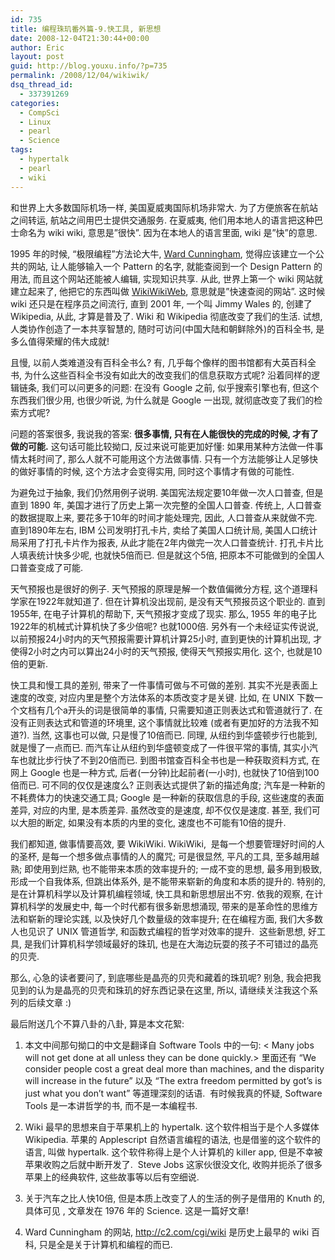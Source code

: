 ```yaml
---
id: 735
title: 编程珠玑番外篇-9.快工具, 新思想
date: 2008-12-04T21:30:44+00:00
author: Eric
layout: post
guid: http://blog.youxu.info/?p=735
permalink: /2008/12/04/wikiwik/
dsq_thread_id:
  - 337391269
categories:
  - CompSci
  - Linux
  - pearl
  - Science
tags:
  - hypertalk
  - pearl
  - wiki
---
```

和世界上大多数国际机场一样, 美国夏威夷国际机场非常大. 为了方便旅客在航站之间转运, 航站之间用巴士提供交通服务. 在夏威夷, 他们用本地人的语言把这种巴士命名为 wiki wiki, 意思是&#8221;很快&#8221;. 因为在本地人的语言里面, wiki 是&#8221;快&#8221;的意思. 

1995 年的时候, &#8220;极限编程&#8221;方法论大牛, [Ward Cunningham](http://en.wikipedia.org/wiki/Ward_Cunningham), 觉得应该建立一个公共的网站, 让人能够输入一个 Pattern 的名字, 就能查阅到一个 Design Pattern 的用法, 而且这个网站还能被人编辑, 实现知识共享. 从此, 世界上第一个 wiki 网站就建立起来了, 他把它的东西叫做 [WikiWikiWeb](http://www.c2.com/cgi/wiki), 意思就是&#8221;快速查阅的网站&#8221;. 这时候 wiki 还只是在程序员之间流行, 直到 2001 年, 一个叫 Jimmy Wales 的, 创建了 Wikipedia, 从此, 才算是普及了. Wiki 和 Wikipedia 彻底改变了我们的生活. 试想, 人类协作创造了一本共享智慧的, 随时可访问(中国大陆和朝鲜除外)的百科全书, 是多么值得荣耀的伟大成就! 

且慢, 以前人类难道没有百科全书么? 有, 几乎每个像样的图书馆都有大英百科全书, 为什么这些百科全书没有如此大的改变我们的信息获取方式呢? 沿着同样的逻辑链条, 我们可以问更多的问题: 在没有 Google 之前, 似乎搜索引擎也有, 但这个东西我们很少用, 也很少听说, 为什么就是 Google 一出现, 就彻底改变了我们的检索方式呢? 

问题的答案很多, 我说我的答案: **很多事情, 只有在人能很快的完成的时候, 才有了做的可能.** 这句话可能比较拗口, 反过来说可能更加好懂: 如果用某种方法做一件事情太耗时间了, 那么人就不可能用这个方法做事情. 只有一个方法能够让人足够快的做好事情的时候, 这个方法才会变得实用, 同时这个事情才有做的可能性. 

为避免过于抽象, 我们仍然用例子说明. 美国宪法规定要10年做一次人口普查, 但是直到 1890 年, 美国才进行了历史上第一次完整的全国人口普查. 传统上, 人口普查的数据提取上来, 要花多于10年的时间才能处理完, 因此, 人口普查从来就做不完. 直到1890年左右, IBM 公司发明打孔卡片, 卖给了美国人口统计局, 美国人口统计局采用了打孔卡片作为报表, 从此才能在2年内做完一次人口普查统计. 打孔卡片比人填表统计快多少呢, 也就快5倍而已. 但是就这个5倍, 把原本不可能做到的全国人口普查变成了可能. 

天气预报也是很好的例子. 天气预报的原理是解一个数值偏微分方程, 这个道理科学家在1922年就知道了. 但在计算机没出现前, 是没有天气预报员这个职业的. 直到1955年, 在电子计算机的帮助下, 天气预报才变成了现实. 那么, 1955 年的电子比1922年的机械式计算机快了多少倍呢? 也就1000倍. 另外有一个未经证实传说说, 以前预报24小时内的天气预报需要计算机计算25小时, 直到更快的计算机出现, 才使得2小时之内可以算出24小时的天气预报, 使得天气预报实用化. 这个, 也就是10倍的更新. 

快工具和慢工具的差别, 带来了一件事情可做与不可做的差别. 其实不光是表面上速度的改变, 对应内里是整个方法体系的本质改变才是关键. 比如, 在 UNIX 下数一个文档有几个a开头的词是很简单的事情, 只需要知道正则表达式和管道就行了. 在没有正则表达式和管道的环境里, 这个事情就比较难 (或者有更加好的方法我不知道?). 当然, 这事也可以做, 只是慢了10倍而已. 同理, 从纽约到华盛顿步行也能到, 就是慢了一点而已. 而汽车让从纽约到华盛顿变成了一件很平常的事情, 其实小汽车也就比步行快了不到20倍而已. 到图书馆查百科全书也是一种获取资料方式, 在网上 Google 也是一种方式, 后者(一分钟)比起前者(一小时), 也就快了10倍到100倍而已. 可不同的仅仅是速度么? 正则表达式提供了新的描述角度; 汽车是一种新的不耗费体力的快速交通工具; Google 是一种新的获取信息的手段, 这些速度的表面差异, 对应的内里, 是本质差异. 虽然改变的是速度, 却不仅仅是速度. 甚至, 我们可以大胆的断定, 如果没有本质的内里的变化, 速度也不可能有10倍的提升. 

我们都知道, 做事情要高效, 要 WikiWiki. WikiWiki,  是每一个想要管理好时间的人的圣杯, 是每一个想多做点事情的人的魔咒; 可是很显然, 平凡的工具, 至多越用越熟; 即使用到烂熟, 也不能带来本质的效率提升的; 一成不变的思想, 最多用到极致, 形成一个自我体系, 但跳出体系外, 是不能带来崭新的角度和本质的提升的. 特别的, 是在计算机科学以及计算机编程领域, 快工具和新思想层出不穷. 依我的观察, 在计算机科学的发展史中, 每一个时代都有很多新思想涌现, 带来的是革命性的思维方法和崭新的理论实践, 以及快好几个数量级的效率提升; 在在编程方面, 我们大多数人也见识了 UNIX 管道哲学, 和函数式编程的哲学对效率的提升.  这些新思想, 好工具, 是我们计算机科学领域最好的珠玑, 也是在大海边玩耍的孩子不可错过的晶亮的贝壳. 

那么, 心急的读者要问了, 到底哪些是晶亮的贝壳和藏着的珠玑呢? 别急, 我会把我见到的认为是晶亮的贝壳和珠玑的好东西记录在这里, 所以, 请继续关注我这个系列的后续文章 :) 

最后附送几个不算八卦的八卦, 算是本文花絮: 

1. 本文中间那句拗口的中文是翻译自 Software Tools 中的一句: < Many jobs will not get done at all unless they can be done quickly.> 里面还有 &#8220;We consider people cost a great deal more than machines, and the disparity will increase in the future&#8221; 以及 &#8220;The extra freedom permitted by got&#8217;s is just what you don&#8217;t want&#8221; 等道理深刻的话语.  有时候我真的怀疑, Software Tools 是一本讲哲学的书, 而不是一本编程书. 

2. Wiki 最早的思想来自于苹果机上的 hypertalk. 这个软件相当于是个人多媒体 Wikipedia. 苹果的 Applescript 自然语言编程的语法, 也是借鉴的这个软件的语言, 叫做 hypertalk. 这个软件称得上是个人计算机的 killer app, 但是不幸被苹果收购之后就中断开发了.  Steve Jobs 这家伙很没文化, 收购并扼杀了很多苹果上的经典软件, 这些故事等以后有空细说. 

3. 关于汽车之比人快10倍, 但是本质上改变了人的生活的例子是借用的 Knuth 的, 具体可见 <Mathematics and Computer Science: Coping with Finiteness>, 文章发在 1976 年的 Science. 这是一篇好文章!

4. Ward Cunningham 的网站, http://c2.com/cgi/wiki 是历史上最早的 wiki 百科, 只是全是关于计算机和编程的而已.